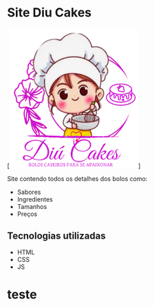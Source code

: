 # Site Diu Cakes

[<img src="imagens/diu-logo-g.png" alt="Logo Diu Cakes" width="300">]


Site contendo todos os detalhes dos bolos como:
- Sabores
- Ingredientes
- Tamanhos
- Preços


## Tecnologias utilizadas
- HTML
- CSS
- JS
# teste
